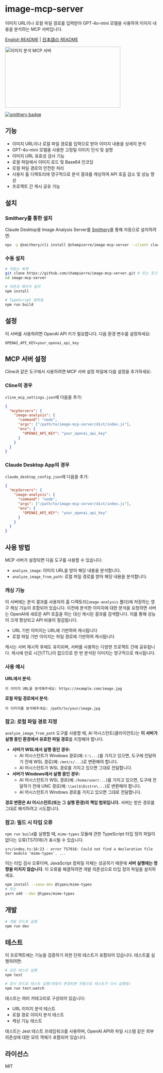 # image-mcp-server

이미지 URL이나 로컬 파일 경로를 입력받아 GPT-4o-mini 모델을 사용하여 이미지 내용을 분석하는 MCP 서버입니다.

[English README](README.md) | [日本語の README](README.ja.md)

<a href="https://glama.ai/mcp/servers/@champierre/image-mcp-server">
  <img width="380" height="200" src="https://glama.ai/mcp/servers/@champierre/image-mcp-server/badge" alt="이미지 분석 MCP 서버" />
</a>

[![smithery badge](https://smithery.ai/badge/@champierre/image-mcp-server)](https://smithery.ai/server/@champierre/image-mcp-server)

## 기능

- 이미지 URL이나 로컬 파일 경로를 입력으로 받아 이미지 내용을 상세히 분석
- GPT-4o-mini 모델을 사용한 고정밀 이미지 인식 및 설명
- 이미지 URL 유효성 검사 기능
- 로컬 파일에서 이미지 로드 및 Base64 인코딩
- 로컬 파일 경로의 안전한 처리
- 사용자 홈 디렉토리에 영구적으로 분석 결과를 캐싱하여 API 호출 감소 및 성능 향상
- 프로젝트 간 캐시 공유 가능

## 설치

### Smithery를 통한 설치

Claude Desktop용 Image Analysis Server를 [Smithery](https://smithery.ai/server/@champierre/image-mcp-server)를 통해 자동으로 설치하려면:

```bash
npx -y @smithery/cli install @champierre/image-mcp-server --client claude
```

### 수동 설치

```bash
# 저장소 복제
git clone https://github.com/champierre/image-mcp-server.git # 또는 포크한 저장소
cd image-mcp-server

# 의존성 패키지 설치
npm install

# TypeScript 컴파일
npm run build
```

## 설정

이 서버를 사용하려면 OpenAI API 키가 필요합니다. 다음 환경 변수를 설정하세요:

```
OPENAI_API_KEY=your_openai_api_key
```

## MCP 서버 설정

Cline과 같은 도구에서 사용하려면 MCP 서버 설정 파일에 다음 설정을 추가하세요:

### Cline의 경우

`cline_mcp_settings.json`에 다음을 추가:

```json
{
  "mcpServers": {
    "image-analysis": {
      "command": "node",
      "args": ["/path/to/image-mcp-server/dist/index.js"],
      "env": {
        "OPENAI_API_KEY": "your_openai_api_key"
      }
    }
  }
}
```

### Claude Desktop App의 경우

`claude_desktop_config.json`에 다음을 추가:

```json
{
  "mcpServers": {
    "image-analysis": {
      "command": "node",
      "args": ["/path/to/image-mcp-server/dist/index.js"],
      "env": {
        "OPENAI_API_KEY": "your_openai_api_key"
      }
    }
  }
}
```

## 사용 방법

MCP 서버가 설정되면 다음 도구를 사용할 수 있습니다:

- `analyze_image`: 이미지 URL을 받아 해당 내용을 분석합니다.
- `analyze_image_from_path`: 로컬 파일 경로를 받아 해당 내용을 분석합니다.

### 캐싱 기능

이 서버에는 분석 결과를 사용자의 홈 디렉토리(`image-analysis` 폴더)에 저장하는 영구 캐싱 기능이 포함되어 있습니다. 이전에 분석한 이미지에 대한 분석을 요청하면 서버는 OpenAI에 새로운 API 호출을 하는 대신 캐시된 결과를 검색합니다. 이를 통해 성능이 크게 향상되고 API 비용이 절감됩니다.

- URL 기반 이미지는 URL에 기반하여 캐시됩니다
- 로컬 파일 기반 이미지는 파일 경로에 기반하여 캐시됩니다

캐시는 서버 재시작 후에도 유지되며, 서버를 사용하는 다양한 프로젝트 간에 공유됩니다. 캐시에 만료 시간(TTL)이 없으므로 한 번 분석된 이미지는 영구적으로 캐시됩니다.

### 사용 예시

**URL에서 분석:**

```
이 이미지 URL을 분석해주세요: https://example.com/image.jpg
```

**로컬 파일 경로에서 분석:**

```
이 이미지를 분석해주세요: /path/to/your/image.jpg
```

### 참고: 로컬 파일 경로 지정

`analyze_image_from_path` 도구를 사용할 때, AI 어시스턴트(클라이언트)는 **이 서버가 실행 중인 환경에서 유효한 파일 경로**를 지정해야 합니다.

- **서버가 WSL에서 실행 중인 경우:**
  - AI 어시스턴트가 Windows 경로(예: `C:\...`)를 가지고 있으면, 도구에 전달하기 전에 WSL 경로(예: `/mnt/c/...`)로 변환해야 합니다.
  - AI 어시스턴트가 WSL 경로를 가지고 있으면 그대로 전달합니다.
- **서버가 Windows에서 실행 중인 경우:**
  - AI 어시스턴트가 WSL 경로(예: `/home/user/...`)를 가지고 있으면, 도구에 전달하기 전에 UNC 경로(예: `\\wsl$\Distro\...`)로 변환해야 합니다.
  - AI 어시스턴트가 Windows 경로를 가지고 있으면 그대로 전달합니다.

**경로 변환은 AI 어시스턴트(또는 그 실행 환경)의 책임 범위입니다.** 서버는 받은 경로를 그대로 해석하려고 시도합니다.

### 참고: 빌드 시 타입 오류

`npm run build`를 실행할 때, `mime-types` 모듈에 관한 TypeScript 타입 정의 파일이 없다는 오류(TS7016)가 표시될 수 있습니다.

```
src/index.ts:16:23 - error TS7016: Could not find a declaration file for module 'mime-types'. ...
```

이는 타입 검사 오류이며, JavaScript 컴파일 자체는 성공하기 때문에 **서버 실행에는 영향을 미치지 않습니다**. 이 오류를 해결하려면 개발 의존성으로 타입 정의 파일을 설치하세요.

```bash
npm install --save-dev @types/mime-types
# 또는
yarn add --dev @types/mime-types
```

## 개발

```bash
# 개발 모드로 실행
npm run dev
```

## 테스트

이 프로젝트에는 기능을 검증하기 위한 단위 테스트가 포함되어 있습니다. 테스트를 실행하려면:

```bash
# 모든 테스트 실행
npm test

# 감시 모드로 테스트 실행(파일이 변경되면 자동으로 테스트가 다시 실행됨)
npm run test:watch
```

테스트는 여러 카테고리로 구성되어 있습니다:
- URL 이미지 분석 테스트
- 로컬 경로 이미지 분석 테스트
- 캐싱 기능 테스트

테스트는 Jest 테스트 프레임워크를 사용하며, OpenAI API와 파일 시스템 같은 외부 의존성에 대한 모의 객체가 포함되어 있습니다.

## 라이선스

MIT 